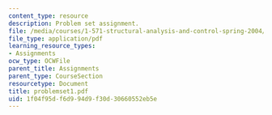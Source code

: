 ```yaml
---
content_type: resource
description: Problem set assignment.
file: /media/courses/1-571-structural-analysis-and-control-spring-2004/1f04f95df6d994d9f30d30660552eb5e_problemset1.pdf
file_type: application/pdf
learning_resource_types:
- Assignments
ocw_type: OCWFile
parent_title: Assignments
parent_type: CourseSection
resourcetype: Document
title: problemset1.pdf
uid: 1f04f95d-f6d9-94d9-f30d-30660552eb5e
---
```

